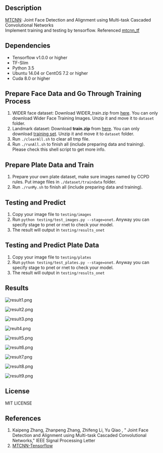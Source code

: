 ## Description
[MTCNN](https://kpzhang93.github.io/MTCNN_face_detection_alignment/): Joint Face Detection and Alignment using Multi-task Cascaded Convolutional Networks    
Implement training and testing by tensorflow.
Referenced [mtcnn_tf](https://github.com/BobLiu20/mtcnn_tf)

## Dependencies
* Tensorflow v1.0.0 or higher
* TF-Slim
* Python 3.5
* Ubuntu 14.04 or CentOS 7.2 or higher
* Cuda 8.0 or higher

## Prepare Face Data and Go Through Training Process
1. WIDER face dataset: Download WIDER_train.zip from [here](http://mmlab.ie.cuhk.edu.hk/projects/WIDERFace/). You can only download Wider Face Training Images. Unzip it and move it to `dataset` folder.
2. Landmark dataset: Download **train.zip** from [here](http://mmlab.ie.cuhk.edu.hk/archive/CNN_FacePoint.htm). You can only download [training set](http://mmlab.ie.cuhk.edu.hk/archive/CNN/data/train.zip). Unzip it and move it to `dataset` folder.
3. Run `./clearAll.sh` to clear all tmp file.
4. Run `./runAll.sh` to finish all (include preparing data and training). Please check this shell script to get more info.


## Prepare Plate Data and Train

1. Prepare your own plate dataset, make sure images named by CCPD rules. Put image files in `./dataset/traindata` folder.
2. Run `./runMy.sh` to finish all (include preparing data and training).

## Testing and Predict
1. Copy your image file to `testing/images`
2. Run `python testing/test_images.py --stage=onet`. Anyway you can specify stage to pnet or rnet to check your model.
3. The result will output in `testing/results_onet`

## Testing and Predict Plate Data
1. Copy your image file to `testing/plates`
2. Run `python testing/test_plates.py --stage=onet`. Anyway you can specify stage to pnet or rnet to check your model.
3. The result will output in `testing/results_onet`




## Results

![result1.png](https://i.loli.net/2017/08/30/59a6b65b3f5e1.png)

![result2.png](https://i.loli.net/2017/08/30/59a6b6b4efcb1.png)

![result3.png](https://i.loli.net/2017/08/30/59a6b6f7c144d.png)

![reult4.png](https://i.loli.net/2017/08/30/59a6b72b38b09.png)

![result5.png](https://i.loli.net/2017/08/30/59a6b76445344.png)

![result6.png](https://i.loli.net/2017/08/30/59a6b79d5b9c7.png)

![result7.png](https://i.loli.net/2017/08/30/59a6b7d82b97c.png)

![result8.png](https://i.loli.net/2017/08/30/59a6b7ffad3e2.png)

![result9.png](https://i.loli.net/2017/08/30/59a6b843db715.png)

## License
MIT LICENSE

## References
1. Kaipeng Zhang, Zhanpeng Zhang, Zhifeng Li, Yu Qiao , " Joint Face Detection and Alignment using Multi-task Cascaded Convolutional Networks," IEEE Signal Processing Letter
2. [MTCNN-Tensorflow](https://github.com/AITTSMD/MTCNN-Tensorflow)

